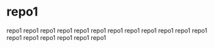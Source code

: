 # repo1
repo1
repo1
repo1
repo1
repo1
repo1
repo1
repo1
repo1
repo1
repo1
repo1
repo1
repo1
repo1
repo1
repo1
repo1
